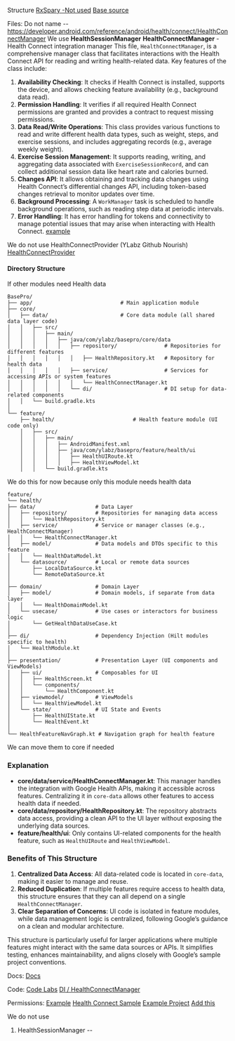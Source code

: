Structure
[RxSpary -Not used](https://bitbucket.org/developerY/rxspray/src/main/)
[Base source](https://github.com/developerY/Nourish)


Files:
Do not name  -- https://developer.android.com/reference/android/health/connect/HealthConnectManager 
We use **HealthSessionManager**
**HealthConnectManager** - Health Connect integration manager
This file, `HealthConnectManager`, is a comprehensive manager class that facilitates interactions 
with the Health Connect API for reading and writing health-related data. 
Key features of the class include:
1. **Availability Checking**: It checks if Health Connect is installed, supports the device, 
and allows checking feature availability (e.g., background data read).
2. **Permission Handling**: It verifies if all required Health Connect permissions are granted and 
provides a contract to request missing permissions.
3. **Data Read/Write Operations**: This class provides various functions to read and write different 
health data types, such as weight, steps, and exercise sessions, and includes aggregating records 
(e.g., average weekly weight).
4. **Exercise Session Management**: It supports reading, writing, and aggregating data associated 
with `ExerciseSessionRecord`, and can collect additional session data like heart rate and calories burned.
5. **Changes API**: It allows obtaining and tracking data changes using Health Connect’s differential 
changes API, including token-based changes retrieval to monitor updates over time.
6. **Background Processing**: A `WorkManager` task is scheduled to handle background operations, 
such as reading step data at periodic intervals.
7. **Error Handling**: It has error handling for tokens and connectivity to manage potential issues 
that may arise when interacting with Health Connect.
[example](https://github.com/eevajonnapanula/PeriodApp/blob/main/app/src/main/java/com/eevajonna/period/data/HealthConnectManager.kt)

We do not use HealthConnectProvider (YLabz Github Nourish)
[HealthConnectProvider](health-feature/src/main/java/com/ylabz/nourish/healthfeature/data/connect/HealthConnectProvider.kt)

#### Directory Structure
If other modules need Health data
```plaintext
BasePro/
├── app/                            # Main application module
├── core/
│   ├── data/                       # Core data module (all shared data layer code)
│   │   ├── src/
│   │   │   ├── main/
│   │   │   │   ├── java/com/ylabz/basepro/core/data
│   │   │   │   │   ├── repository/               # Repositories for different features
│   │   │   │   │   │   ├── HealthRepository.kt   # Repository for health data
│   │   │   │   │   ├── service/                  # Services for accessing APIs or system features
│   │   │   │   │   │   └── HealthConnectManager.kt
│   │   │   │   │   └── di/                       # DI setup for data-related components
│   │   └── build.gradle.kts
│
└── feature/
    ├── health/                         # Health feature module (UI code only)
    │   ├── src/
    │   │   ├── main/
    │   │   │   ├── AndroidManifest.xml
    │   │   │   ├── java/com/ylabz/basepro/feature/health/ui
    │   │   │   │   ├── HealthUIRoute.kt
    │   │   │   │   ├── HealthViewModel.kt
    │   │   └── build.gradle.kts
```

We do this for now because only this module needs health data
```plaintext
feature/
└── health/
├── data/                   # Data Layer
│   ├── repository/         # Repositories for managing data access
│   │   └── HealthRepository.kt
│   ├── service/            # Service or manager classes (e.g., HealthConnectManager)
│   │   └── HealthConnectManager.kt
│   ├── model/              # Data models and DTOs specific to this feature
│   │   └── HealthDataModel.kt
│   └── datasource/         # Local or remote data sources
│       ├── LocalDataSource.kt
│       └── RemoteDataSource.kt
│
├── domain/                 # Domain Layer
│   ├── model/              # Domain models, if separate from data layer
│   │   └── HealthDomainModel.kt
│   └── usecase/            # Use cases or interactors for business logic
│       └── GetHealthDataUseCase.kt
│
├── di/                     # Dependency Injection (Hilt modules specific to health)
│   └── HealthModule.kt
│
├── presentation/           # Presentation Layer (UI components and ViewModels)
│   ├── ui/                 # Composables for UI
│   │   ├── HealthScreen.kt
│   │   └── components/
│   │       └── HealthComponent.kt
│   ├── viewmodel/          # ViewModels
│   │   └── HealthViewModel.kt
│   └── state/              # UI State and Events
│       ├── HealthUIState.kt
│       └── HealthEvent.kt
│
└── HealthFeatureNavGraph.kt # Navigation graph for health feature
```
We can move them to core if needed
### Explanation

- **core/data/service/HealthConnectManager.kt**: This manager handles the integration with Google Health APIs, making it accessible across features. Centralizing it in `core-data` allows other features to access health data if needed.
- **core/data/repository/HealthRepository.kt**: The repository abstracts data access, providing a clean API to the UI layer without exposing the underlying data sources.
- **feature/health/ui**: Only contains UI-related components for the health feature, such as `HealthUIRoute` and `HealthViewModel`.

### Benefits of This Structure

1. **Centralized Data Access**: All data-related code is located in `core-data`, making it easier to manage and reuse.
2. **Reduced Duplication**: If multiple features require access to health data, this structure ensures that they can all depend on a single `HealthConnectManager`.
3. **Clear Separation of Concerns**: UI code is isolated in feature modules, while data management logic is centralized, following Google’s guidance on a clean and modular architecture.

This structure is particularly useful for larger applications where multiple features might interact with the same data sources or APIs. It simplifies testing, enhances maintainability, and aligns closely with Google’s sample project conventions.

Docs:
[Docs](https://developer.android.com/health-and-fitness/guides/health-connect)

Code:
[Code Labs](https://developer.android.com/codelabs/health-connect)
[DI / HealthConnectManager](https://github.com/android/health-samples/tree/main)

Permissions:
[Example](https://github.com/android/health-samples/tree/main/health-connect/HealthConnectSample)
[Health Connect Sample](https://www.droidcon.com/2024/01/17/exploring-health-connect-pt-1-setting-up-permissions/)
[Example Project](https://proandroiddev.com/exploring-health-connect-pt-1-setting-up-permissions-8c7fa9869f38)
[Add this](https://developer.android.com/codelabs/health-connect#2)

We do not use 
1. HealthSessionManager -- 

